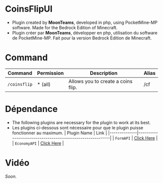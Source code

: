 # CoinsFlipUI
- Plugin created by **MoonTeams**, developed in php, using PocketMine-MP software. Made for the Bedrock Edition of Minecraft.
- Plugin créer par **MoonTeams**, développer en php, utilisation du software de PocketMine-MP. Fait pour la version Bedrock Edition de Minecraft.
# Command
| Command        | Permission | Description                        | Alias |
|--------------|------------|------------------------------------|-------|
| `/coinsflip` | * (all)          | Allows you to create a coins flip. | /cf   |
# Dépendance
- The following plugins are necessary for the plugin to work at its best.
- Les plugins ci-dessous sont nécessaire pour que le plugin puisse fonctionner au maximum.
| Plugin Name  | Link                                                       |
|--------------|------------------------------------------------------------|
| `FormAPI`    | [Click Here](https://github.com/jojoe77777/FormAPI/tree/master) |
| `EconomyAPI` | [Click Here](https://poggit.pmmp.io/p/EconomyAPI/5.7.2)         |
# Vidéo
*Soon.*
